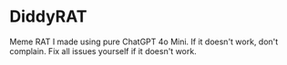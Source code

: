 # DiddyRAT
Meme RAT I made using pure ChatGPT 4o Mini. If it doesn't work, don't complain. Fix all issues yourself if it doesn't work.
